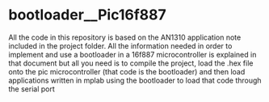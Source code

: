 # bootloader__Pic16f887
All the code in this repository is based on the AN1310 application note included in the project folder. 
All the information needed in order to implement and use a bootloader in a 16f887 microcontroller is explained in that document but all you need is to compile the project, load the .hex file onto the pic microcontroller (that code is the bootloader) and then load applications written in mplab using the bootloader to load that code through the serial port
